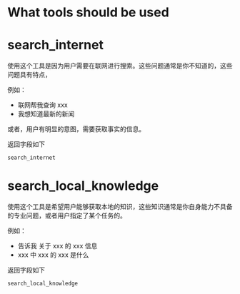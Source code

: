 # What tools should be used 

# search_internet

使用这个工具是因为用户需要在联网进行搜索。这些问题通常是你不知道的，这些问题具有特点，

例如：

+ 联网帮我查询 xxx
+ 我想知道最新的新闻

或者，用户有明显的意图，需要获取事实的信息。

返回字段如下

```
search_internet
```

# search_local_knowledge

使用这个工具是希望用户能够获取本地的知识，这些知识通常是你自身能力不具备的专业问题，或者用户指定了某个任务的。

例如：

+ 告诉我 关于 xxx 的 xxx 信息
+ xxx 中 xxx 的 xxx 是什么

返回字段如下
```
search_local_knowledge
```
